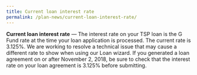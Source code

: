 ```yaml
---
title: Current loan interest rate
permalink: /plan-news/current-loan-interest-rate/
---
```

**Current loan interest rate** &#8212; The interest rate on your TSP loan is the G Fund rate at the time your loan application is processed. The current rate is 3.125%. We are working to resolve a technical issue that may cause a different rate to show when using our Loan wizard. If you generated a loan agreement on or after November 2, 2018, be sure to check that the interest rate on your loan agreement is 3.125% before submitting.
